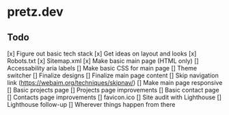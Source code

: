 # pretz.dev

## Todo

[x] Figure out basic tech stack
[x] Get ideas on layout and looks
[x] Robots.txt
[x] Sitemap.xml
[x] Make basic main page (HTML only)
[] Accessability aria labels
[] Make basic CSS for main page
[] Theme switcher
[] Finalize designs
[] Finalize main page content
[] Skip navigation link (<https://webaim.org/techniques/skipnav/>)
[] Make main page responsive
[] Basic projects page
[] Projects page improvements
[] Basic contact page
[] Contacts page improvements
[] favicon.ico
[] Site audit with Lighthouse
[] Lighthouse follow-up
[] Wherever things happen from there
